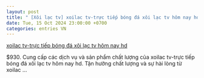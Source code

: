 ```yaml
---
layout: post
title: " [Xôi lạc tv] xoilac tv-trực tiếp bóng đá xôi lạc tv hôm nay hd"
date: Tue, 15 Oct 2024 23:00:00 +0700
categories: entries VN
---
```

[xoilac tv-trực tiếp bóng đá xôi lạc tv hôm nay hd](https://www.bienphong.com.vn/YlRgD3P.shtm)

$930. Cung cấp các dịch vụ và sản phẩm chất lượng của xoilac tv-trực tiếp bóng đá xôi lạc tv hôm nay hd. Tận hưởng chất lượng và sự hài lòng từ xoilac ...

